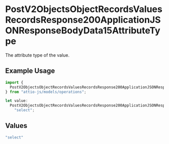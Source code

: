 # PostV2ObjectsObjectRecordsValuesRecordsResponse200ApplicationJSONResponseBodyData15AttributeType

The attribute type of the value.

## Example Usage

```typescript
import {
  PostV2ObjectsObjectRecordsValuesRecordsResponse200ApplicationJSONResponseBodyData15AttributeType,
} from "attio-js/models/operations";

let value:
  PostV2ObjectsObjectRecordsValuesRecordsResponse200ApplicationJSONResponseBodyData15AttributeType =
    "select";
```

## Values

```typescript
"select"
```